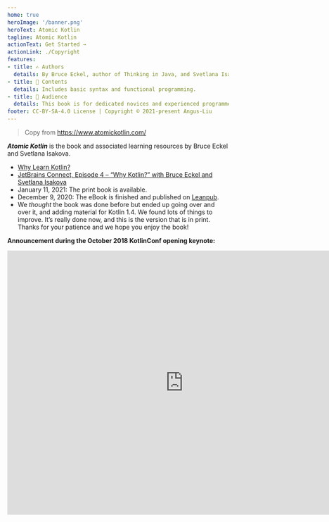 ```yaml
---
home: true
heroImage: '/banner.png'
heroText: Atomic Kotlin
tagline: Atomic Kotlin
actionText: Get Started →
actionLink: ./Copyright
features:
- title: ✍️ Authors
  details: By Bruce Eckel, author of Thinking in Java, and Svetlana Isakova, author of Kotlin in Action.
- title: 📑 Contents
  details: Includes basic syntax and functional programming.
- title: 🙆 Audience
  details: This book is for dedicated novices and experienced programmers.
footer: CC-BY-SA-4.0 License | Copyright © 2021-present Angus-Liu
---
```


> Copy from https://www.atomickotlin.com/

***Atomic Kotlin*** is the book and associated learning resources by Bruce Eckel and Svetlana Isakova.

- [Why Learn Kotlin?](https://blog.jetbrains.com/kotlin/2021/04/why-learn-kotlin/)
- [JetBrains Connect, Episode 4 – “Why Kotlin?” with Bruce Eckel and Svetlana Isakova](https://www.youtube.com/watch?v=0V-qp-qpjzU)
- January 11, 2021: The print book is available.
- December 9, 2020: The eBook is finished and published on [Leanpub](https://leanpub.com/AtomicKotlin).
- We *thought* the book was done before but ended up going over and over it, and adding material for Kotlin 1.4. We found lots of things to improve. It’s really done now, and this is the version that is in print. Thanks for your patience and we hope you enjoy the book!

**Announcement during the October 2018 KotlinConf opening keynote:**  

<div align="center">
  <iframe width="800" height="600" src="https://www.youtube.com/embed/PsaFVLr8t4E?t=2360" style="box-sizing: inherit; margin: 0px; padding: 0px; border: 0px; color: rgba(0, 0, 0, 0.87); font-family: Ubuntu, Helvetica, Arial, sans-serif; font-size: 14px; font-style: normal; font-variant-ligatures: normal; font-variant-caps: normal; font-weight: 400; letter-spacing: normal; orphans: 2; text-align: start; text-indent: 0px; text-transform: none; white-space: normal; widows: 2; word-spacing: 0px; -webkit-text-stroke-width: 0px; background-color: rgb(232, 78, 64); text-decoration-thickness: initial; text-decoration-style: initial; text-decoration-color: initial;"/>
</div>

**The cover of the print book:**

![Atomic Kotlin Book Cover](./assets/BookCover.png)

